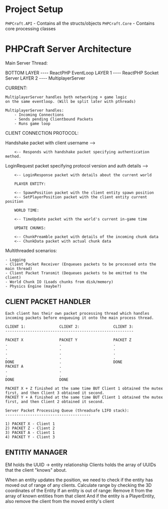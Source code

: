 # Project Setup

`PHPCraft.API` - Contains all the structs/objects
`PHPCraft.Core` - Contains core processing classes

# PHPCraft Server Architecture

Main Server Thread:

BOTTOM LAYER ---- ReactPHP EventLoop
LAYER 1      ---- ReactPHP Socket Server
LAYER 2      ---- MultiplayerServer

CURRENT:

	MultiplayerServer handles both networking + game logic
	on the same eventloop. (Will be split later with pthreads)

	MultiplayerServer handles:
		- Incoming Connections
		- Sends pending Clientbound Packets
		- Runs game loop

CLIENT CONNECTION PROTOCOL:

Handshake packet with client username -->

		<-- Responds with handshake packet specifying authentication method.

LoginRequest packet specifying protocol version and auth details -->

		<-- LoginResponse packet with details about the current world

		PLAYER ENTITY:

		<-- SpawnPosition packet with the client entity spawn position
		<-- SetPlayerPosition packet with the client entity current position

		WORLD TIME:

		<-- TimeUpdate packet with the world's current in-game time

		UPDATE CHUNKS:

		<-- ChunkPreamble packet with details of the incoming chunk data
		<-- ChunkData packet with actual chunk data

Multithreaded scenarios:

	- Logging
	- Client Packet Receiver (Enqueues packets to be processed onto the main thread)
	- Client Packet Transmit (Dequeues packets to be emitted to the client)
	- World Chunk IO (Loads chunks from disk/memory)
	- Physics Engine (maybe?)

CLIENT PACKET HANDLER
---------------------

	Each client has their own packet processing thread which handles
	incoming packets before enqueuing it onto the main process thread.

	CLIENT 1:				CLIENT 2:				CLIENT 3:
	---------------------------------------------------------

	PACKET X				PACKET Y				PACKET Z
	.						.						.
	.						.						.
	.						.						.
	.						.						.
	DONE					.						DONE
	PACKET A				.
	.						.
	.						.
	DONE					DONE

	PACKET X + Z finished at the same time BUT Client 1 obtained the mutex first, and then Client 3 obtained it second.
	PACKET Y + A finished at the same time BUT Client 1 obtained the mutex first, and then Client 2 obtained it second.

	Server Packet Processing Queue (threadsafe LIFO stack):
	--------------------------------------

	1) PACKET X - Client 1
	2) PACKET Z - Client 2
	3) PACKET A - Client 1
	4) PACKET Y - Client 3

ENTITIY MANAGER
-----------------

EM holds the UUID -> entity relationship
Clients holds the array of UUIDs that the client "knows" about.


When an entity updates the position, we need to check if the entity has moved out of range of any clients.
Calculate range by checking the 3D coordinates of the Entity
If an entity is out of range:
	Remove it from the array of known entities from that client
	And if the entity is a PlayerEntity, also remove the client from the moved entity's client
